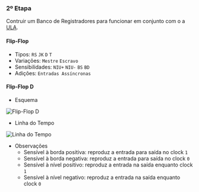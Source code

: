 ### 2º Etapa

Contruir um Banco de Registradores para funcionar em conjunto com o a [ULA](/1-etapa.md).

#### Flip-Flop

- Tipos: `RS` `JK` `D` `T`
- Variações: `Mestre` `Escravo`
- Sensibilidades: `NIU+` `NIU-` `BS` `BD`
- Adições: `Entradas Assíncronas`

#### Flip-Flop D

- Esquema

![Flip-Flop D](http://image.slidesharecdn.com/dcsppt-150919142146-lva1-app6892/95/d-flip-flop-7-638.jpg?cb=1442672591)

- Linha do Tempo

![Linha do Tempo](http://www.gmcon.net/cirlog/img6/conten14.gif)

- Observações 
  - Sensível à borda positiva: reproduz a entrada para saída no clock `1`
  - Sensível à borda negativa: reproduz a entrada para saída no clock `0`
  - Sensível à nível positivo: reproduz a entrada na saída enquanto clock `1`
  - Sensível à nível negativo: reproduz a entrada na saída enquanto clock `0`
